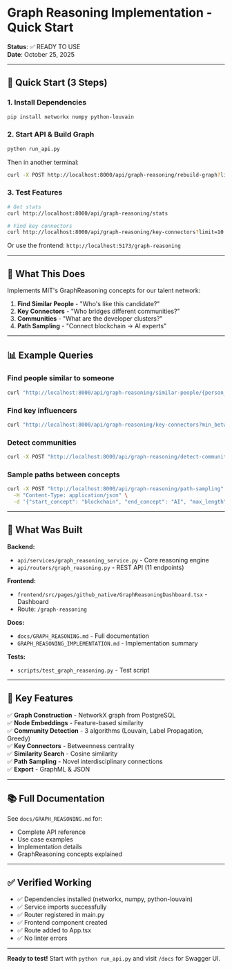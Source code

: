 # Graph Reasoning Implementation - Quick Start

**Status**: ✅ READY TO USE  
**Date**: October 25, 2025

---

## 🚀 Quick Start (3 Steps)

### 1. Install Dependencies

```bash
pip install networkx numpy python-louvain
```

### 2. Start API & Build Graph

```bash
python run_api.py
```

Then in another terminal:

```bash
curl -X POST http://localhost:8000/api/graph-reasoning/rebuild-graph?limit=5000
```

### 3. Test Features

```bash
# Get stats
curl http://localhost:8000/api/graph-reasoning/stats

# Find key connectors
curl http://localhost:8000/api/graph-reasoning/key-connectors?limit=10
```

Or use the frontend: `http://localhost:5173/graph-reasoning`

---

## 🎯 What This Does

Implements MIT's GraphReasoning concepts for our talent network:

1. **Find Similar People** - "Who's like this candidate?"
2. **Key Connectors** - "Who bridges different communities?"
3. **Communities** - "What are the developer clusters?"
4. **Path Sampling** - "Connect blockchain → AI experts"

---

## 📊 Example Queries

### Find people similar to someone
```bash
curl "http://localhost:8000/api/graph-reasoning/similar-people/{person_uuid}?top_k=10"
```

### Find key influencers
```bash
curl "http://localhost:8000/api/graph-reasoning/key-connectors?min_betweenness=0.01"
```

### Detect communities
```bash
curl -X POST "http://localhost:8000/api/graph-reasoning/detect-communities"
```

### Sample paths between concepts
```bash
curl -X POST "http://localhost:8000/api/graph-reasoning/path-sampling" \
  -H "Content-Type: application/json" \
  -d '{"start_concept": "blockchain", "end_concept": "AI", "max_length": 4}'
```

---

## 📁 What Was Built

**Backend:**
- `api/services/graph_reasoning_service.py` - Core reasoning engine
- `api/routers/graph_reasoning.py` - REST API (11 endpoints)

**Frontend:**
- `frontend/src/pages/github_native/GraphReasoningDashboard.tsx` - Dashboard
- Route: `/graph-reasoning`

**Docs:**
- `docs/GRAPH_REASONING.md` - Full documentation
- `GRAPH_REASONING_IMPLEMENTATION.md` - Implementation summary

**Tests:**
- `scripts/test_graph_reasoning.py` - Test script

---

## 🔬 Key Features

✅ **Graph Construction** - NetworkX graph from PostgreSQL  
✅ **Node Embeddings** - Feature-based similarity  
✅ **Community Detection** - 3 algorithms (Louvain, Label Propagation, Greedy)  
✅ **Key Connectors** - Betweenness centrality  
✅ **Similarity Search** - Cosine similarity  
✅ **Path Sampling** - Novel interdisciplinary connections  
✅ **Export** - GraphML & JSON  

---

## 📚 Full Documentation

See `docs/GRAPH_REASONING.md` for:
- Complete API reference
- Use case examples
- Implementation details
- GraphReasoning concepts explained

---

## ✅ Verified Working

- ✅ Dependencies installed (networkx, numpy, python-louvain)
- ✅ Service imports successfully
- ✅ Router registered in main.py
- ✅ Frontend component created
- ✅ Route added to App.tsx
- ✅ No linter errors

---

**Ready to test!** Start with `python run_api.py` and visit `/docs` for Swagger UI.

